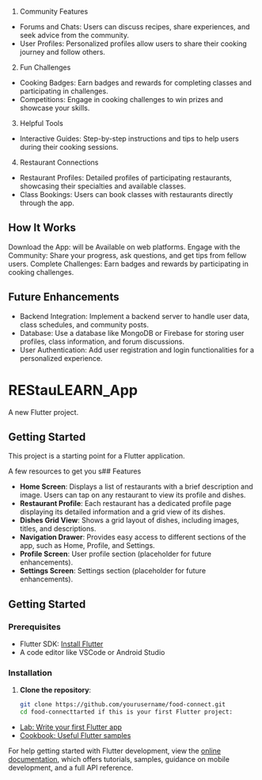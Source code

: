 1. Community Features
- Forums and Chats: Users can discuss recipes, share experiences, and seek advice from the community.
- User Profiles: Personalized profiles allow users to share their cooking journey and follow others.
2. Fun Challenges
- Cooking Badges: Earn badges and rewards for completing classes and participating in challenges.
- Competitions: Engage in cooking challenges to win prizes and showcase your skills.
3. Helpful Tools
- Interactive Guides: Step-by-step instructions and tips to help users during their cooking sessions.
4. Restaurant Connections
- Restaurant Profiles: Detailed profiles of participating restaurants, showcasing their specialties and available classes.
- Class Bookings: Users can book classes with restaurants directly through the app.


## How It Works
Download the App: will be Available on web platforms.
Engage with the Community: Share your progress, ask questions, and get tips from fellow users.
Complete Challenges: Earn badges and rewards by participating in cooking challenges.


## Future Enhancements
- Backend Integration: Implement a backend server to handle user data, class schedules, and community posts.
- Database: Use a database like MongoDB or Firebase for storing user profiles, class information, and forum discussions.
- User Authentication: Add user registration and login functionalities for a personalized experience.

# REStauLEARN_App

A new Flutter project.

## Getting Started

This project is a starting point for a Flutter application.

A few resources to get you s## Features

- **Home Screen**: Displays a list of restaurants with a brief description and image. Users can tap on any restaurant to view its profile and dishes.
- **Restaurant Profile**: Each restaurant has a dedicated profile page displaying its detailed information and a grid view of its dishes.
- **Dishes Grid View**: Shows a grid layout of dishes, including images, titles, and descriptions.
- **Navigation Drawer**: Provides easy access to different sections of the app, such as Home, Profile, and Settings.
- **Profile Screen**: User profile section (placeholder for future enhancements).
- **Settings Screen**: Settings section (placeholder for future enhancements).

## Getting Started

### Prerequisites

- Flutter SDK: [Install Flutter](https://flutter.dev/docs/get-started/install)
- A code editor like VSCode or Android Studio

### Installation

1. **Clone the repository**:
   ```bash
   git clone https://github.com/yourusername/food-connect.git
   cd food-connecttarted if this is your first Flutter project:

- [Lab: Write your first Flutter app](https://docs.flutter.dev/get-started/codelab)
- [Cookbook: Useful Flutter samples](https://docs.flutter.dev/cookbook)

For help getting started with Flutter development, view the
[online documentation](https://docs.flutter.dev/), which offers tutorials,
samples, guidance on mobile development, and a full API reference.
